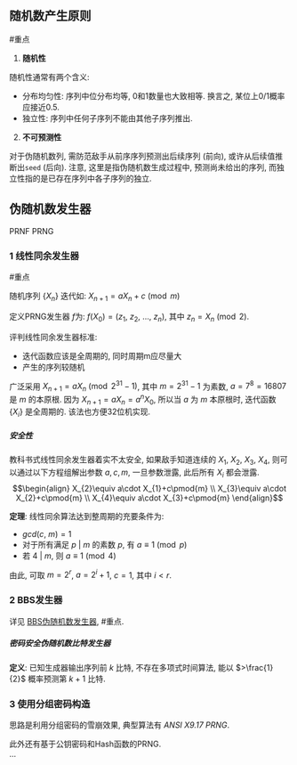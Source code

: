 ## 随机数产生原则

#重点

1. **随机性**

随机性通常有两个含义:
- 分布均匀性: 序列中位分布均等, 0和1数量也大致相等. 换言之, 某位上0/1概率应接近0.5.
- 独立性: 序列中任何子序列不能由其他子序列推出.

2.  **不可预测性**

对于伪随机数列, 需防范敌手从前序序列预测出后续序列 (前向), 或许从后续值推断出`seed` (后向). 注意, 这里是指伪随机数生成过程中, 预测尚未给出的序列, 而独立性指的是已存在序列中各子序列的独立.

## 伪随机数发生器
PRNF
PRNG

### 1 线性同余发生器

#重点

随机序列 $\{X_{n}\}$ 迭代如: $X_{n+1}=aX_{n}+c\pmod m$

定义PRNG发生器 $f$为: $f(X_{0})=(z_{1},\ z_{2},\ \dots,\ z_{n})$, 其中 $z_{n}=X_{n}\pmod 2$.

评判线性同余发生器标准:
- 迭代函数应该是全周期的, 同时周期m应尽量大
- 产生的序列较随机

广泛采用 $X_{n+1}=aX_{n}\pmod{2^{31}-1}$, 其中 $m=2^{31}-1$ 为素数, $a=7^{8}=16807$ 是 $m$ 的本原根. 因为 $X_{n+1}=aX_{n}=a^{n}X_{0}$, 所以当 $a$ 为 $m$ 本原根时, 迭代函数 $\{X_{i}\}$ 是全周期的. 该法也方便32位机实现.

##### 安全性

教科书式线性同余发生器着实不太安全, 如果敌手知道连续的 $X_{1},\ X_{2},\ X_{3},\ X_{4}$, 则可以通过以下方程组解出参数 $a,c,m$, 一旦参数泄露, 此后所有 $X_{i}$ 都会泄露.
$$\begin{align}
X_{2}\equiv a\cdot X_{1}+c\pmod{m} \\
X_{3}\equiv a\cdot X_{2}+c\pmod{m} \\
X_{4}\equiv a\cdot X_{3}+c\pmod{m}
\end{align}$$

**定理**: 线性同余算法达到整周期的充要条件为:
- $gcd(c,\ m)=1$
- 对于所有满足 $p\ \vert\ m$ 的素数 $p$, 有 $a\equiv 1\pmod{p}$
- 若 $4\ \vert\ m$, 则 $a\equiv 1\pmod{4}$

由此, 可取 $m=2^{r}$, $a=2^{i}+1$, $c=1$, 其中 $i<r$.

### 2 BBS发生器

详见 [BBS伪随机数发生器](BBS伪随机数发生器.md), #重点.

##### 密码安全伪随机数比特发生器

**定义**: 已知生成器输出序列前 $k$ 比特, 不存在多项式时间算法, 能以 $>\frac{1}{2}$ 概率预测第 $k+1$ 比特.

### 3 使用分组密码构造

思路是利用分组密码的雪崩效果, 典型算法有 *ANSI X9.17 PRNG*.

此外还有基于公钥密码和Hash函数的PRNG.  
...